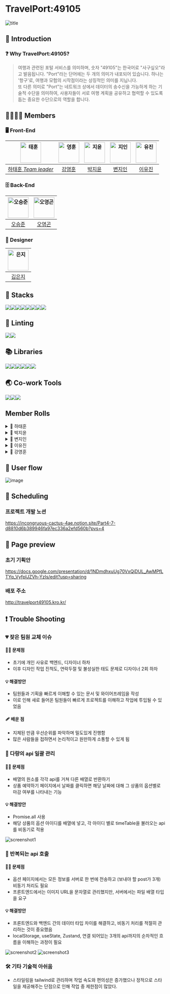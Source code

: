 # TravelPort:49105

<img src="public/img/[Project]Travel Port_표지.png" title="title" />

## 🔎 Introduction

### ❓ Why TravelPort:49105?

> 여행과 관련된 포털 서비스를 의미하며, 숫자 "49105"는 한국어로 "사구싶오"라고 발음됩니다.
> "Port"라는 단어에는 두 개의 의미가 내포되어 있습니다.
> 하나는 '항구'로, 여행과 모험의 시작점이라는 상징적인 의미를 지닙니다.  
> 또 다른 의미로 "Port"는 네트워크 상에서 데이터의 송수신을 가능하게 하는 기술적 수단을 의미하여,
> 사용자들이 서로 여행 계획을 공유하고 협력할 수 있도록 돕는 중요한 수단으로의 역할을 합니다.

## 👨‍👩‍👧‍👦 Members

### 🖥 Front-End

| <img src="https://avatars.githubusercontent.com/u/79882248?v=4" width=65 title="태훈"/> | <img src="https://avatars.githubusercontent.com/u/155596644?v=4" width=65 title="영훈"/> | <img src="https://avatars.githubusercontent.com/u/114905530?v=4" width=65 title="지윤"/> | <img src="https://avatars.githubusercontent.com/u/129635857?v=4" width=65 title="지인"/> | <img src="https://avatars.githubusercontent.com/u/144013048?v=4" width=65 title="유진"/> |
| :-------------------------------------------------------------------------------------: | :--------------------------------------------------------------------------------------: | :--------------------------------------------------------------------------------------: | :--------------------------------------------------------------------------------------: | :--------------------------------------------------------------------------------------: |
|                   [하태훈 _Team leader_](https://github.com/Hooni07)                    |                         [강영훈](https://github.com/harrykotter)                         |                           [박지윤](https://github.com/hijiyun)                           |                          [변지인](https://github.com/byunjiin)                           |                         [이유진](https://github.com/eugene9851)                          |

### 🗄 Back-End

| <img src="https://avatars.githubusercontent.com/u/49616211?v=4" width=65 title="오승준" /> | <img src="https://avatars.githubusercontent.com/u/68732996?v=4" width=65 title="오영곤"/> |
| :----------------------------------------------------------------------------------------: | :---------------------------------------------------------------------------------------: |
|                          [오승준](https://github.com/tmdwns1521)                           |                           [오영곤](https://github.com/ohddang)                            |

### 🧹 Designer

| <img src="https://avatars.githubusercontent.com/u/173554927?v=4" width=65 title="은지" /> |
| :---------------------------------------------------------------------------------------: |
|                           [김은지](https://github.com/edmsjwl)                            |

## 🚀 Stacks

<img src="https://img.shields.io/badge/Git-F05032?style=flat&logo=Git&logoColor=white"/><img src="https://img.shields.io/badge/GitHub-181717?style=flat&logo=GitHub&logoColor=white"/><img src="https://img.shields.io/badge/HTML5-E34F26?style=flat&logo=html5&logoColor=white"/><img src="https://img.shields.io/badge/CSS3-1572B6?style=flat&logo=css3&logoColor=white"/><img src="https://img.shields.io/badge/TypeSript-3178C6?style=flat&logo=TypeScript&logoColor=white"/><img src="https://img.shields.io/badge/Tailwind-06B6D4?style=flat&logo=TailwindCss&logoColor=white" /><img src="https://img.shields.io/badge/AWS-232F3E?style=flat&logo=amazonwebservices&logoColor=white" /><img src="https://img.shields.io/badge/Amazon_S3-569A31?style=flat&logo=AmazonS3&logoColor=white" />

## 💅 Linting

<img src="https://img.shields.io/badge/ESLint-4B32C3?style=flat&logo=eslint&logoColor=white" /><img src="https://img.shields.io/badge/Prettier-F7B93E?style=flat&logo=prettier&logoColor=white" />

## 📚 Libraries

<img src="https://img.shields.io/badge/React-61DAFB?style=flat&logo=React&logoColor=white" /><img src="https://img.shields.io/badge/Axios-5A29E4?style=flat&logo=Axios&logoColor=white" /><img src="https://img.shields.io/badge/ReactQuery-FF4154?style=flat&logo=ReactQuery&logoColor=white" /><img src="https://img.shields.io/badge/ReactRouter-CA4245?style=flat&logo=ReactRouter&logoColor=white" /><img src="https://img.shields.io/badge/Zustand-0854C1?style=flat" /><img src="https://img.shields.io/badge/Toss_payments-0854C1?style=flat" />

## 🌏 Co-work Tools

<img src="https://img.shields.io/badge/Discord-5865F2?style=flat&logo=discord&logoColor=white" /><img src="https://img.shields.io/badge/Notion-000000?style=flat&logo=notion&logoColor=white" /><img src="https://img.shields.io/badge/Kakaotalk-FFCD00?style=flat&logo=kakaotalk&logoColor=white" />

## Member Rolls

<details><summary>🐯 하태훈</summary>

**공용 컴포넌트**

1. **Button**
   - 일반, Outlined, Floating, 더보기 디자인을 구현, variant 등의 props를 통해 다양한 디자인 적용 가능하도록 설정
2. **InputBox**
   - email, password, 전화번호 등 비교적 적은 양의 입력이 필요한 경우 사용하도록 하는 component
   - react-hook-form 적용 가능
   - 일반 input design, error 시 design 구현
3. **TextBox**
   - 예약 거절 사유 작성, 본인 소개 등 비교적 많은 양의 입력이 필요한 경우 사용하도록 생성한 component
   - react-hook-form 적용 가능

**Review 컴포넌트**

- 후기(review) 작성 시 제품 페이지에서 확인할 수 있는 card 컴포넌트
- 각 리뷰별 평점 평균 및 리뷰 평점 분포 그래프 디자인 적용
- user 및 리뷰 이미지, 사용 제품 옵션 및 리뷰 내용 포함

**로그인, 회원가입 페이지**

- React-hook-form을 사용하여 필수 입력 항목 및 에러 메시지 설정
  - 로그인 : email, password
  - 회원가입 : 닉네임(user), 기업/법인명(partner), email, password, passwordCheck
- OAuth 소셜 로그인 적용(Google, Kakao, Naver)
- 일반 유저, 파트너 유저별 회원가입 페이지 별도 생성

**파트너 예약 관리 페이지**

- 파트너-마이페이지 내 예약 관리
- 상태 : 대기중, 승인됨, 거절됨 구분
- 승인하기
  - 대기중 → 승인됨으로 상태 변경
  - 취소하기 버튼 : 승인됨 → 대기중 상태로 변경
  - 거절하기 버튼 : 승인됨 → 거절됨 상태로 변경
- 거절하기
  - 대기중 → 거절됨으로 상태 변경
  - 사유 작성 버튼
    - reservation API의 PUT method 활용(cancelMsg 수정을 위해)
    - 거절하기 버튼 클릭 시, 거절 사유(cancelMsg) 작성을 위한 modal 동작, modal을 통해 cancelMsg 작성 후 해당 내용 반영
- 취소하기(승인됨 상태에서)
  - 예약 승인 상태에서 예약 대기 상태로 변경

**파트너 게시물 관리 페이지**

- 파트너-마이페이지 내에서 파트너가 게시한 상품에 대한 상품 확인 및 게시 상태 수정(게시중/게시중지) 및 삭제 구현
  - 게시중/게시중지 switch : product API의 PUT method 활용(isPosting state를 변경하기 위해), 스위치 상태 변경에 따라 게시한 상품의 게시중, 게시중지 상태를 조절
  - 삭제하기 버튼 : product API의 DELETE method 활용, 버튼 클릭 시 modal을 통해 다시한번 삭제 여부 확인, 삭제하기 버튼 클릭 시 해당 상품에 대한 정보 삭제
  </details>

<details><summary>🎀 박지윤</summary>

1. **메인 페이지**
   - 캐러셀 라이브러리를 사용하지 않고, 커스텀 훅을 활용하여 구현했습니다.
   - 별점 순으로 정렬하여 리뷰가 3개 이상인 상품 카드를 렌더링했습니다.
   - 화면 크기에 따라 PC에서는 4개, 태블릿에서는 3개, 모바일에서는 1개의 카드를 보여주도록 구현했습니다.
   - 카드 컴포넌트에는 스켈레톤 UI를 적용했습니다.
2. **검색결과 페이지**
   - 인기순, 추천순, 가격순으로 필터링할 수 있는 커스텀 훅을 작성했습니다.
3. **결제 페이지**
   - 토스 페이먼츠를 이용하여 결제 기능을 구현했습니다.
4. **장바구니 페이지**
   - 각 상품의 이미지, 리뷰, 옵션, 날짜, 가격을 렌더링했습니다.
   - 체크박스로 선택한 상품들의 가격을 합산하여 최종 결제 금액으로 state에 반영했습니다.
   - 상품 삭제 시 바로 업데이트되어 화면에 반영될 수 있도록 refetch 기능을 구현했습니다.
5. **결제 성공 페이지**
   - 결제가 성공적으로 완료되면 예약과 결제 API를 호출하여 실제 핸드폰으로 결제 완료 알림을 받을 수 있습니다.

추가 컴포넌트:

1. **Header 컴포넌트**
   - 사용자 타입에 따라 다른 헤더를 구현
   - 모바일 화면에서는 햄버거 버튼을 클릭하여 사이드바를 토글할 수 있습니다.
   - 외부 클릭 시 사이드바가 닫히도록 하는 커스텀 훅도 작성하였습니다.
2. **Footer 컴포넌트**
3. **404 페이지**
4. **서비스 준비중 페이지**
5. **로딩 스피너 컴포넌트**
</details>

<details><summary>🍏 변지인</summary>

- **card 컴포넌트**
    - card내부에 들어갈 내용들을 인자로 설정+이미지는 Lorem Picsum로 임시이미지 사용+별점 계산
- **KaKaoMap + DaumPostcode 컴포넌트**
    - 위치를 검색(kakaoMap)하고 나타내기(daumpostcode) 위해 사용
    - 사용자에게 명확한 위치를 나타내기위한 mapmarker 구현
    - 서버와 로컬스토리지에 해당 위도,경도,주소,상세주소 저장
- **페이지네이션**
    - 한번에 보일 숫자들 구현 ( pc, 템플릿)
        - 1~5개 : < 1 2 3 4 5 > *모바일은 3까지
        - 6~10개 : << < 1 2 3 4 5 6 7 8 9 10 > >> *모바일은 5까지
        - 10개 이상 : << < 11 12 13 14 15 16 17 18 19 20 > >> 같은 로직으로 반복
    - 현재 페이지 의미
    : 숫자는 고정되어있고 현재페이지를 숫자에 바꿔보여줌
        - 현재페이지 : 파란색 원으로 숫자 주위를 표시
        - 그 이외 : 흰색으로 숫자만 표시
        - hover효과 : 하늘색 원으로 숫자 주위를 표시
    - 그룹화하여 화살표의 의미 정하기
        - < 단순 1칸 앞( 2일땐 1로, 11일땐 페이지 바뀌며 10로)
        - \> 단순 1칸 뒤 ( 1일땐 2로, 10일땐 페이지 바뀌며 11로)
        - << 가장 처음 페이지로 이동(1~30페이지면 1로 이동)
        - \>\> 가장 마지막 페이지로 이동(1~30페이지면 30로 이동)
        ex) 8페이지에서 11로 이동하고 싶다면, ‘10’을 한번 누르고 ‘>’ 누르고 ‘11’로 이동
    - 페이지 갯수만큼 버튼 만들기
        - 상위 CardSample에서 총 card수와 화면에 표출할 수를 받아와서, 총/표출 수로 반복문
        - 반복문안에 직접 버튼을 넣어 만들기
    - ***페이지네이션 설명하고싶은부분 코드***
      
        1. CardSample에서 아래를 인자로 받아옴
        
        ```tsx
        pageNum={pageNum} // 현재 페이지의 버튼 숫자
        setPageNum={setPageNum} // 현재 페이지 버튼 숫자 값이 들어가는 변수
        allCardNum={96} // 전체 카드량
        divNum={limit} // 한 페이지에 몇장의 카드가 보여질지 정하는 수
        ```

        
        2. buttonNum생성 : 페이지네이션 할 전체 버튼을 의미
        
        ```tsx
        const buttonNum = Math.ceil(allCardNum / divNum);
        // ex) 20/6 => 4개의 페이지가 생성되고, 1~3은 6개의 카드가 들어가지만 4번째 페이지에는 2개
        ```
        
        3. bigButtonNum생성 : 그룹을 나누고, 그 그룹에 대한 상세 설정 
        
        ```tsx
        const [bigButtonNum, setBigButtonNum] = useState(1); // 버튼을 그룹으로 나누기위한 숫자 (1~10페이지면 1그룹, 11~20페이지면 2그룹)
        
        useEffect(() => { // 현재 페이지가 속한 그룹정하는 방법
            if (pageNum % 10 === 1 || pageNum % 10 === 0) { // 새로운 그룹에 들어갈때 (10->11, 11->10)
              setBigButtonNum(Math.ceil(pageNum / 10)); // 그룹설정
            }
            if (pageNum === buttonNum) { // 마지막 페이지 일때
              setBigButtonNum(Math.ceil(buttonNum / 10)); // 그룹설정
            }
          }, [pageNum]); // if를 같은 로직이라 묶음
        ```
        
        4. PageButton()를 통해 각 상황에 맞는 버튼을 갯수만큼 생성
        
        ```tsx
        const PageButton = () => {
            const buttonList = []; // 값이 1개 이상이기에 배열에 담아 표출
            for (
              let i = 1;
              i <= (bigButtonNum === Math.ceil(buttonNum / 10) ? buttonNum % 10 : 10); // 마지막 그룹에선 10개가 다 나오는게 아니라, 필요한 만큼만 나오게
              i++
            ) {
              buttonList.push( // 배열에 넣는거니깐 이렇게 구현
                <button
                  className={
                    pageNum === (bigButtonNum - 1) * 10 + i
                      ? twMerge(buttonStyle, `bg-blue-6 text-white`)
                      : buttonStyle
                  }
                  type="submit"
                  key={`button${(bigButtonNum - 1) * 10 + i}`}
                  onClick={() => SendPageButton((bigButtonNum - 1) * 10 + i)}
                >
                  {(bigButtonNum - 1) * 10 + i}
                </button>,
              );
            }
            return buttonList; // for가 끝나고 리턴해야 다 들어옴
          };
        ```
        
        ## 새로 알게 된 점
        
        - PageButton은 총 Card갯수/화면에 표출될 수 만큼 반복문을 실행하는 함수. 이 반복문을 통해 button을 하나 하나 만들어가야함.
  
            - 알게된점 : jsx에 의해 push안에는 <>태그도 들어감 → i만 뽑는게 아니라 여기 자체에서 button에 i를 넣어 반복문을 돌릴 수 있게 됨
  
            - 알게된점 : react에서는 배열을 랜더링 하면 자연스럽게 []이 벗겨진 채로(=요소들만 나오도록) 설정되어있음

- **상품 등록 페이지**
    - partner계정으로 들어가지는 페이지(/partner)
    - 한페이지 내부에 5개의 하위페이지가 들어가기에, 서버로 보내기 전 로컬스토리지나 주스탄드, useState를 통해 상태관리를 하고(새로고침, 뒤로가기 등 사용자가 마지막페이지 게시하기를 누르기 전까지의 데이터를 저장해줌) 마지막 페이지에서 게시할때, 모든 정보가 보내지며, 사용자 화면에선 사라지도록 구현한 페이지
    - **checkbutton 컴포넌트**(다음버튼)
    - **numberInput 컴포넌트**(타입이 number인 input)
    - 모든 페이지 input엔 **useForm**사용하여 그 기능들을 활용(isValid-버튼disabled판단, register, handleSubmit, watch, setValue 등)
    - **sidebar컴포넌트** : 객체형식으로 키와 타입을 주고, 각 항목별로 판별하도록 구현
        - 현재페이지에 맞도록 로직 연결(navigater사용, 파란hover로 표시)
        - 지나간 페이지는 체크표시
        - 헤더대신 메인으로 갈 수 있는 로고 연결
        - useState를 사용하고 상품등록하위페에지들에 인자로 전달하여 상태관리
    - **상품유형설정페이지**(로컬스토리지에 저장)
        - 카테고리를 필수로 선택하고 이를 통해 이후 상품등록페이지의 하위페이지들을 진행
        - 카테고리에 맞게 하위옵션 표출, 명칭을 일치시켜 필터링때 적용
    - **제목, 설명, 대표이미지등록 및 상품사진 등록 페이지**(로컬스토리지+주스탄드)
        - descrip페이지
            - 제목, 설명은 useForm을 사용해서 값을 감시하여 로컬스토리지에 저장, 이미지는 주스탄드로 상태관리 후 presignURL을 통해 버킷에 들어감.
            - 모달에서 지정한 사진을 미리보기로직을 통해 구현
        - 이미지모달페이지 (❤️가장적고싶은페이지)
            - 이미지모달에서 map을 이용하여 5개 이하의 사진을 등록, 삭제, 수정 하는 로직 구현
        - ***이미지등록 페이지 설명하고 싶은 부분 코드***
            
            ```tsx
            //이미지 모달에서 map도는 부분
            const showImage = () => {
                return imageArray.map((file: any, index: number) => {
                  return (
                    <div
                      key={file.name}
                      className="flex  bg-white border border-black-4 items-center p-12 rounded justify-between"
                    >
                      <div className="flex gap-12 items-center">
                        <img
                          className="w-40 h-40"
                          src={URL.createObjectURL(file)}
                          alt="상품옵션"
                        />
                        <p>{file.name}</p>
                      </div>
                      <div className="flex gap-12 items-center">
                        <label className="flex gap-8" htmlFor="check">
                          <input
                            id="check"
                            type="radio"
                            {...register('check')}
                            value={index}
                          />
                          대표
                        </label>
                        <img
                          src={trashImage}
                          alt="삭제 아이콘"
                          role="presentation"
                          onClick={() => {
                            const temp = [...imageArray];
                            temp.splice(index, 1); // 배열에서 선택한 인덱스를 삭제해서 배열을 재정의
                            setImageArray(temp); // 재정의된 배열을 set안에 넣어서 재정의+state변환
                          }}
                        />
                      </div>
                    </div>
                  );
                });
              };
            ```
            
    - **위치 페이지**(로컬스토리지)
        - KaKaoMap + DaumPostcode 컴포넌트를 이용하여 주소저장하는 버튼에 값이 들어가고 로컬스토리지를 통해전달
    - **날짜 페이지**(로컬스토리지)
        - Calender 컴포넌트를 사용해서 시작일, 종료일 표출
        - 휴무일은 중복체크가 허용되기에 map을 사용해서 새로운 배열을 만들고 다시 map을 돌아서 setValue에 값을 담아 판단하는 로직 구현
    - **상품상세옵션페이지(로컬스토리지+서버)** (❤️가장적고싶은페이지)
        - 옵션페이지
            - useState로 optionList를 만들어, 옵션을 생성하는 옵션모달페이지에 인자로 전달하여 값을 받아와서 map을 돌고 비동기 작업을 통해 반환
            - table을 통해 받아올 값의 위치를 정하고 관리
        - 옵션모달페이지
            - 숙소, 체험에 따라 다른 옵션 보여주기
            - numberinput컴포넌트를 사용
        - 게시하기버튼
            - api가 3개로 나눠져있어서, 3단계로 나눠서 서버에 post(❤️가장적고싶은페이지)
            - 앞의 상품하위페이지들(유형설정,제목,설명,이미지등록,위치,날짜,옵션자체)에 값이 없다면 disabled
            - 누르면 게시전 임시저장된 데이터들 리셋
            - ***사용한 코드***
                
                ```tsx
                const onSubmitAll = async () => {
                    // 여기에 서버로 전송할 데이터를 모두 모아 보냄
                    try {
                      // 1. 카테고리를 서버에 등록
                      const categoryResponse = localStorage.getItem('categoryId');
                      const handleUploadThumbnail = async () => {
                        const thumbnailResponse = await postImages(
                          [thumbnail],
                          BUCKER_NAME.ADDITIONAL_PRODUCT,
                        );
                        return thumbnailResponse[0];
                      };
                      const handleUploadProduct = async () => {
                        const productImagesResponse = await postImages(
                          productImages,
                          BUCKER_NAME.ADDITIONAL_PRODUCT,
                        );
                        return productImagesResponse;
                      };
                      // 로컬에서 받아오는 데이터
                      const productInfo = {
                        name: name !== null ? name : '', // 상품명을 여기에 입력
                        productType: productType !== null ? productType : '', // 상품 타입, 여러 개의 타입이면 배열로 전달
                        productDesc: productDesc !== null ? productDesc : '', // 상품 설명
                        productSiteLat:
                          productSiteLat !== null ? parseFloat(productSiteLat) : 0, // 상품 위치의 위도
                        productSiteLng:
                          productSiteLng !== null ? parseFloat(productSiteLng) : 0, // 상품 위치의 경도
                        productAddress: productAddress !== null ? productAddress : '', // 상품 주소
                        buildingName: buildingName !== null ? buildingName : '', // 건물 이름
                        thumbnail: await handleUploadThumbnail(), // 썸네일 이미지 URL
                        productImages: await handleUploadProduct(), // 상품 이미지들의 URL 배열
                        startDate: startDate !== null ? formatDate(new Date(startDate)) : '', // 시작 날짜 (예: '2024-06-18')
                        endDate: endDate !== null ? formatDate(new Date(endDate)) : '', // 종료 날짜 (예: '2024-06-20')
                        closedDay: holiday !== undefined ? holiday : [''], // 휴무일 배열
                      };
                      // 2. 로컬을 바탕으로 상품을 서버에 등록
                      if (categoryResponse) {
                        const productResponse = await product.postProduct(
                          id !== null ? id : 1,
                          parseInt(categoryResponse, 10),
                          productInfo,
                        );
                        if (productResponse.data.id) {
                          // 3. 상품 옵션을 서버에 등록(option페이지에있는거 그대로 사용)
                          /* eslint-disable array-callback-return */
                          const promise = optionList.map(async (option) => {
                            const handleUploadOption = async () => {
                              const optionResponse = await postImages(
                                [option[0]],
                                BUCKER_NAME.PRODUCT_OPTION,
                              );
                              return optionResponse[0];
                            };
                            const optionInfo = [
                              {
                                productId: productResponse.data.id,
                                optionName: option[1], // 옵션 이름
                                optionDesc: option[7], // 옵션 설명
                                optionPrice: parseInt(option[4], 10), // 옵션 가격
                                optionImage: await handleUploadOption(), // 옵션 이미지 URL
                                minUserCount: parseInt(option[2], 10), // 최소 참여 인원
                                maxUserCount: parseInt(option[2], 10), // 최대 참여 인원
                                userCount: parseInt(option[3], 10), // 티켓 갯수
                                timeTable: [
                                  {
                                    startTimeOnly: `${option[5]}`, // 시작 시간
                                    endTimeOnly: `${option[6]}`, // 종료 시간
                                  },
                                ],
                              },
                            ];
                            return instance.post('/productOption', optionInfo); // 각 옵션에 대한 비동기 작업을 반환
                          });
                          Promise.all(promise)
                            .then(() => {
                              // results
                              toast.success('모든 옵션이 성공적으로 등록되었습니다.');
                            })
                            .catch(() => {
                              // error
                              toast.error('옵션 등록 중 오류가 발생했습니다.');
                            });
                          localStorage.removeItem('categoryId');
                          localStorage.removeItem('title');
                          localStorage.removeItem('subCategory');
                          localStorage.removeItem('content');
                          localStorage.removeItem('x');
                          localStorage.removeItem('y');
                          localStorage.removeItem('addressName');
                          localStorage.removeItem('buildingName');
                          localStorage.removeItem('startDate');
                          localStorage.removeItem('endDate');
                          localStorage.removeItem('holiday');
                          navigation('/partner');
                        }
                      }
                    } catch (error) {
                      toast.error('상품 및 옵션 등록 중 오류가 발생했습니다.');
                    }
                  };
                ```
                
        - 상품관리페이지에 연동
            - userId가 로컬스토리지에 문자열로 들어있어 정규표현식을 사용해서 id값을 추출
            - ***사용한 코드***
                
                ```tsx
                const extractId = (str: any) => {
                    const regex = /"id":(\d+)/;
                    const match = str.match(regex);
                    return match ? parseInt(match[1], 10) : null;
                  };
                  
                  const id = extractId(localStorage.getItem('user-info'));
                ```
</details>

<details><summary>💎 이유진</summary>

- SearchBar 컴포넌트
  - useSearchData 훅을 통해 연관검색어 데이터, 검색어 등 리턴
  - 서치 후에도 서치바에 검색어 남아있도록 구현 : URLSearchParams 활용
  - 연관검색어 클릭하거나 엔터 시 검색결과페이지로 navigate
- Calendar 컴포넌트
  - react-datepicker library 활용
- 상품 목록 페이지
  - 숙박용 카드
  - 필터링
    - 인원수, 가격, 날짜, 상품 종류 필터링 구현
- 상품 상세 페이지
  - 예약 탭
    - 일정 / 회차(옵션) / 수량 미 입력 시 버튼 disable
    - 날짜
      - 카테고리가 체험이면 하나의 날짜만 선택 가능하도록 구현
      - 카테고리가 숙박이면 입실 날짜와 퇴실 날짜 선택 가능하도록 구현
    - 옵션
      - 남은 티켓이 없으면 disable & 마감 처리
    - 결제하기 클릭 시 결제하기 페이지로 바로 이동 : zustand 활용
    - 장바구니 담기 클릭 시 해당 상품이 장바구니에 담긴 후 페이지 이동 여부를 묻는 모달창 open : react-query mutation 활용
  - 상품상세 탭
  - 리뷰 탭
    - 특정 상품에 대한 리뷰 데이터 불러오기
- 리뷰 작성 페이지
  - react-hook-form 사용하여 필수 입력 항목 및 에러 메시지 설정
  - 필수 입력 항목 미입력 시 제출 버튼 disable
  - 별점
    - 왼쪽부터 점수에 해당하는 별 클릭 시 배경색 채워짐 & 점수 넘김
  - 이미지 업로드
    - UI 상 보이는 이미지, post용 이미지 state로 관리
    </details>

<details><summary>🌠 강영훈</summary>

- 유저, 파트너 마이페이지
- 유저, 파트너 정보 수정
- 비밀번호 변경
- 파트너 메인페이지
- 모달 컴포넌트
  - 공용 모달 컴포넌트
  - 기본 모달 컴포넌트
- 토스트 기능 - 라이브러리
- 예약 공용 페이지네이션
- 이미지 업로드
  - S3 프리사인드url을 통한 다수 이미지 업로드 기능 구현
- 유저 정보 관리
- JWT 토큰 디코딩을 통한 유저 정보 관리
- zustand 사용자 정보 관리
- README.md 작성
</details>

## 👤 User flow

![image](https://github.com/sprint4-part4-team7/TravelPort-49105/assets/129635857/a6df4fbe-0345-4442-948b-eef230737bde)

## 🧩 Scheduling

### 프로젝트 개발 노션

https://incongruous-cactus-4ae.notion.site/Part4-7-d8810d6b389946fa97ec336a2efd560b?pvs=4

## 📖 Page preview

### 초기 기획안

https://docs.google.com/presentation/d/1NDmdhxuUg70VxQjDUL_AwMPfLTYq_VyfpIJZVh-YzIs/edit?usp=sharing

### 배포 주소

http://travelport49105.kro.kr/

## ❗ Trouble Shooting

### 💔 잦은 팀원 교체 이슈

#### 🤷‍♂️ 문제점

- 초기에 개인 사유로 백엔드, 디자이너 하차
- 이후 디자인 작업 진척도, 연락두절 및 불성실한 태도 문제로 디자이너 2회 하차

#### 💡 해결방안

- 팀원들과 기획을 빠르게 이해할 수 있는 문서 및 와이어프레임을 작성
- 이로 인해 새로 들어온 팀원들이 빠르게 프로젝트를 이해하고 작업에 투입될 수 있었음

#### 🩹 배운 점

- 지체된 만큼 우선순위를 파악하며 밀도있게 진행함
- 많은 사람들을 접하면서 논리적이고 원만하게 소통할 수 있게 됨

### 📲 다량의 api 일괄 관리

#### 🤷‍♂️ 문제점

- 배열의 원소를 각각 api를 거쳐 다른 배열로 반환하기
- 상품 예약하기 페이지에서 날짜를 클릭하면 해당 날짜에 대해 그 상품의 옵션별로 마감 여부를 나타내는 기능

#### 💡 해결방안

- Promise.all 사용
- 해당 상품의 옵션 아이디를 배열에 넣고, 각 아이디 별로 timeTable을 불러오는 api를 비동기로 적용

<img src="public/img/Screenshot1.png" title="screenshot1" />

### 🧮 반복되는 api 호출

#### 🤷‍♂️ 문제점

- 옵션 페이지에서는 모든 정보를 서버로 한 번에 전송하고 (보내야 할 post가 3개) 비동기 처리도 필요
- 프론트엔드에서는 이미지 URL을 문자열로 관리했지만, 서버에서는 파일 배열 타입을 요구

#### 💡 해결방안

- 프론트엔드와 백엔드 간의 데이터 타입 차이를 해결하고, 비동기 처리를 적절히 관리하는 것이 중요했음
- localStorage, useState, Zustand, 연결 되어있는 3개의 api까지의 순차적인 흐름을 이해하는 과정이 필요

<img src="public/img/Screenshot2.png" title="screenshot2"/>
<img src="public/img/Screenshot3.png" title="screenshot3" />

### 🛠 기타 기술적 아쉬움

- 스타일링을 tailwind로 관리하며 작업 속도와 편의성은 증가했으나 정적으로 스타일을 제공해주는 단점으로 인해 작업 중 제한점이 많았다.

